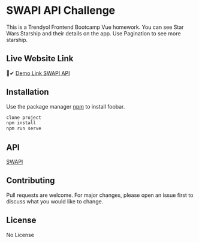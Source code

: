 # SWAPI API Challenge
This is a Trendyol Frontend Bootcamp Vue homework.
You can see Star Wars Starship and their details on the app.
Use Pagination to see more starship.

## Live Website Link
🔽✔
[Demo Link SWAPI API](https://blissful-euler-fdddc9.netlify.app/)

## Installation

Use the package manager [npm](https://www.npmjs.com/) to install foobar.

```bash
clone project
npm install
npm run serve
```
## API
[SWAPI](https://swapi.dev/)

## Contributing
Pull requests are welcome. For major changes, please open an issue first to discuss what you would like to change.

## License
No License
